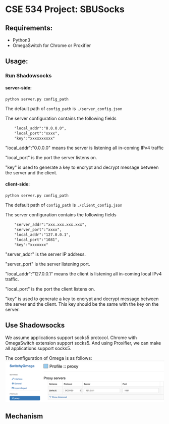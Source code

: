 # CSE 534 Project: SBUSocks
## Requirements:
- Python3
- OmegaSwitch for Chrome or Proxifier

## Usage:
### Run Shadowsocks 
#### server-side:
```
python server.py config_path
```
The default path of ```config_path``` is ```./server_config.json```

The server configuration contains the following fields
```
    "local_addr":"0.0.0.0",
    "local_port":"xxxx",
    "key":"xxxxxxxxxx"
```
"local_addr":"0.0.0.0" means the server is listening all in-coming IPv4 traffic

"local_port" is the port the server listens on.

"key" is used to generate a key to encrypt and decrypt message between the server and the client.

#### client-side:
```
python server.py config_path
```
The default path of ```config_path``` is ```./client_config.json```

The server configuration contains the following fields
```
    "server_addr":"xxx.xxx.xxx.xxx",
    "server_port":"xxxx",
    "local_addr":"127.0.0.1",
    "local_port":"1081",
    "key":"xxxxxxx"
```
"server_addr" is the server IP address.

"server_port" is the server listening port.

"local_addr":"127.0.0.1" means the client is listening all in-coming local IPv4 traffic.

"local_port" is the port the client listens on.

"key" is used to generate a key to encrypt and decrypt message between the server and the client. This key should be the same with the key on the server.


## Use Shadowsocks
We assume applications support socks5 protocol. Chrome with OmegaSwitch extension support socks5. And using Proxifier, we can make all applications support socks5.

The configuration of Omega is as follows:
![snapshot](omega.png)

## Mechanism
